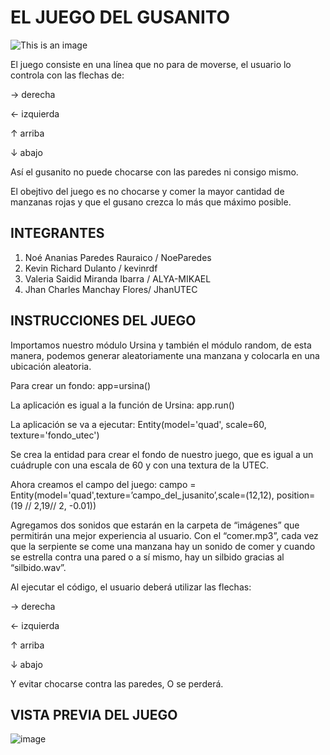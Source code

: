 # EL JUEGO DEL GUSANITO
![This is an image](https://www4.minijuegosgratis.com/v3/games/thumbnails/214311_1.jpg)

El juego consiste en una línea que no para de moverse, el usuario lo controla con las flechas de:

 → derecha 

 ← izquierda

 ↑ arriba

 ↓ abajo 

Así el gusanito no puede chocarse con las paredes ni consigo mismo.

El obejtivo del juego es no chocarse y comer la mayor cantidad de manzanas rojas y que el gusano crezca lo más que máximo posible.

## INTEGRANTES
1. Noé Ananias Paredes Rauraico / NoeParedes
2. Kevin Richard Dulanto / kevinrdf
3. Valeria Saidid Miranda Ibarra / ALYA-MIKAEL
4. Jhan Charles Manchay Flores/ JhanUTEC

## INSTRUCCIONES DEL JUEGO
Importamos nuestro módulo Ursina y también el módulo random, de esta manera, podemos generar aleatoriamente una manzana y colocarla en una ubicación aleatoria.

Para crear un fondo: 
app=ursina()

La aplicación es igual a la función de Ursina:
app.run()

La aplicación se va a ejecutar:
Entity(model='quad', scale=60, texture='fondo_utec')

Se crea la entidad para crear el fondo de nuestro juego, que es igual a un cuádruple con una escala de 60 y con una textura de la UTEC.

Ahora creamos el campo del juego: 
campo = Entity(model='quad',texture=’campo_del_jusanito’,scale=(12,12),
     position=(19 // 2,19// 2, -0.01))

Agregamos dos sonidos que estarán en la carpeta de “imágenes” que permitirán una mejor experiencia al usuario. Con el “comer.mp3”, cada vez que la serpiente se come una manzana hay un sonido de comer y cuando se estrella contra una pared o a sí mismo, hay un silbido gracias al “silbido.wav”.

Al ejecutar el código, el usuario deberá utilizar las flechas:
 
→ derecha

← izquierda

↑ arriba

↓ abajo
 
Y evitar chocarse contra las paredes, O se perderá.

## VISTA PREVIA DEL JUEGO

![image](https://user-images.githubusercontent.com/90013732/146306968-49775566-1307-45ba-9eec-f171b15a4d51.png)
